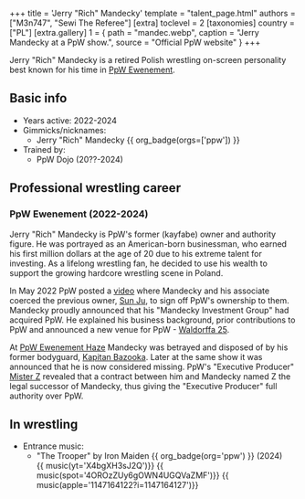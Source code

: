 +++
title = 'Jerry "Rich" Mandecky'
template = "talent_page.html"
authors = ["M3n747", "Sewi The Referee"]
[extra]
toclevel = 2
[taxonomies]
country = ["PL"]
[extra.gallery]
1 = { path = "mandec.webp", caption = "Jerry Mandecky at a PpW show.", source = "Official PpW website" }
+++

Jerry "Rich" Mandecky is a retired Polish wrestling on-screen personality best known for his time in [PpW Ewenement](@/o/ppw.md).

## Basic info
* Years active: 2022-2024
* Gimmicks/nicknames:
  - Jerry "Rich" Mandecky {{ org_badge(orgs=['ppw']) }}
* Trained by:
  - PpW Dojo (20??-2024)

## Professional wrestling career

### PpW Ewenement (2022-2024)

Jerry "Rich" Mandecky is PpW's former (kayfabe) owner and authority figure. He was portrayed as an American-born businessman, who earned his first million dollars at the age of 20 due to his extreme talent for investing. As a lifelong wrestling fan, he decided to use his wealth to support the growing hardcore wrestling scene in Poland.

In May 2022 PpW posted a [video][vid-mandec] where Mandecky and his associate coerced the previous owner, [Sun Ju](@/w/rob-scaffold.md), to sign off PpW's ownership to them. Mandecky proudly announced that his "Mandecky Investment Group" had acquired PpW. He explained his business background, prior contributions to PpW and announced a new venue for PpW - [Waldorffa 25](@/v/waldorffa25.md).

At [PpW Ewenement Haze](@/e/ppw/2024-04-20-ppw-ewenement-haze.md) Mandecky was betrayed and disposed of by his former bodyguard, [Kapitan Bazooka](@/w/kapitan-bazooka.md). Later at the same show it was announced that he is now considered missing. PpW's "Executive Producer" [Mister Z](@/w/mister-z.md) revealed that a contract between him and Mandecky named Z the legal successor of Mandecky, thus giving the "Executive Producer" full authority over PpW.

## In wrestling

* Entrance music:
  - "The Trooper" by Iron Maiden
    {{ org_badge(org='ppw') }} (2024) <br>
    {{ music(yt='X4bgXH3sJ2Q')}}
    {{ music(spot='4OROzZUy6gOWN4UGQVaZMF')}}
    {{ music(apple='1147164122?i=1147164127')}}

[vid-mandec]: https://www.youtube.com/watch?v=Lyz8750GJ-o
